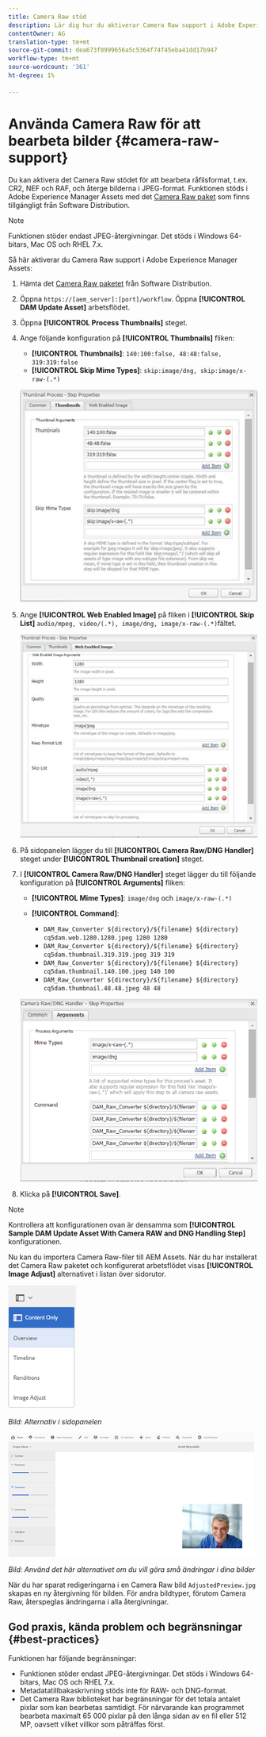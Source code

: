 ```yaml
---
title: Camera Raw stöd
description: Lär dig hur du aktiverar Camera Raw support i Adobe Experience Manager Assets.
contentOwner: AG
translation-type: tm+mt
source-git-commit: dea673f8999656a5c5364f74f45eba41dd17b947
workflow-type: tm+mt
source-wordcount: '361'
ht-degree: 1%

---
```



# Använda Camera Raw för att bearbeta bilder {#camera-raw-support}

Du kan aktivera det Camera Raw stödet för att bearbeta råfilsformat, t.ex. CR2, NEF och RAF, och återge bilderna i JPEG-format. Funktionen stöds i Adobe Experience Manager Assets med det [Camera Raw paket](https://experience.adobe.com/#/downloads/content/software-distribution/en/aem.html?package=/content/software-distribution/en/details.html/content/dam/aem/public/adobe/packages/aem630/product/assets/aem-assets-cameraraw-pkg) som finns tillgängligt från Software Distribution.

>[!NOTE]
>
>Funktionen stöder endast JPEG-återgivningar. Det stöds i Windows 64-bitars, Mac OS och RHEL 7.x.

Så här aktiverar du Camera Raw support i Adobe Experience Manager Assets:

1. Hämta det [Camera Raw paketet](https://experience.adobe.com/#/downloads/content/software-distribution/en/aem.html?package=/content/software-distribution/en/details.html/content/dam/aem/public/adobe/packages/aem630/product/assets/aem-assets-cameraraw-pkg) från Software Distribution.

1. Öppna `https://[aem_server]:[port]/workflow`. Öppna **[!UICONTROL DAM Update Asset]** arbetsflödet.

1. Öppna **[!UICONTROL Process Thumbnails]** steget.

1. Ange följande konfiguration på **[!UICONTROL Thumbnails]** fliken:

   * **[!UICONTROL Thumbnails]**: `140:100:false, 48:48:false, 319:319:false`
   * **[!UICONTROL Skip Mime Types]**: `skip:image/dng, skip:image/x-raw-(.*)`

   ![klibbig](assets/chlimage_1-334.png)

1. Ange **[!UICONTROL Web Enabled Image]** på fliken i **[!UICONTROL Skip List]** `audio/mpeg, video/(.*), image/dng, image/x-raw-(.*)`fältet.

   ![klibbig](assets/chlimage_1-335.png)

1. På sidopanelen lägger du till **[!UICONTROL Camera Raw/DNG Handler]** steget under **[!UICONTROL Thumbnail creation]** steget.

1. I **[!UICONTROL Camera Raw/DNG Handler]** steget lägger du till följande konfiguration på **[!UICONTROL Arguments]** fliken:

   * **[!UICONTROL Mime Types]**: `image/dng` och `image/x-raw-(.*)`
   * **[!UICONTROL Command]**:

      * `DAM_Raw_Converter ${directory}/${filename} ${directory} cq5dam.web.1280.1280.jpeg 1280 1280`
      * `DAM_Raw_Converter ${directory}/${filename} ${directory} cq5dam.thumbnail.319.319.jpeg 319 319`
      * `DAM_Raw_Converter ${directory}/${filename} ${directory} cq5dam.thumbnail.140.100.jpeg 140 100`
      * `DAM_Raw_Converter ${directory}/${filename} ${directory} cq5dam.thumbnail.48.48.jpeg 48 48`

   ![chlimage_1-336](assets/chlimage_1-336.png)

1. Klicka på **[!UICONTROL Save]**.

>[!NOTE]
>
>Kontrollera att konfigurationen ovan är densamma som **[!UICONTROL Sample DAM Update Asset With Camera RAW and DNG Handling Step]** konfigurationen.

Nu kan du importera Camera Raw-filer till AEM Assets. När du har installerat det Camera Raw paketet och konfigurerat arbetsflödet visas **[!UICONTROL Image Adjust]** alternativet i listan över sidorutor.

![chlimage_1-337](assets/chlimage_1-337.png)

*Bild: Alternativ i sidopanelen*

![chlimage_1-338](assets/chlimage_1-338.png)

*Bild: Använd det här alternativet om du vill göra små ändringar i dina bilder*

När du har sparat redigeringarna i en Camera Raw bild `AdjustedPreview.jpg` skapas en ny återgivning för bilden. För andra bildtyper, förutom Camera Raw, återspeglas ändringarna i alla återgivningar.

## God praxis, kända problem och begränsningar {#best-practices}

Funktionen har följande begränsningar:

* Funktionen stöder endast JPEG-återgivningar. Det stöds i Windows 64-bitars, Mac OS och RHEL 7.x.
* Metadatatillbakaskrivning stöds inte för RAW- och DNG-format.
* Det Camera Raw biblioteket har begränsningar för det totala antalet pixlar som kan bearbetas samtidigt. För närvarande kan programmet bearbeta maximalt 65 000 pixlar på den långa sidan av en fil eller 512 MP, oavsett vilket villkor som påträffas först.
